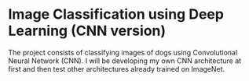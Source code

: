 # Image Classification using Deep Learning (CNN version)
The project consists of classifying images of dogs using Convolutional Neural Network (CNN). I will be developing my own CNN architecture at first and then test other architectures already trained on ImageNet.


